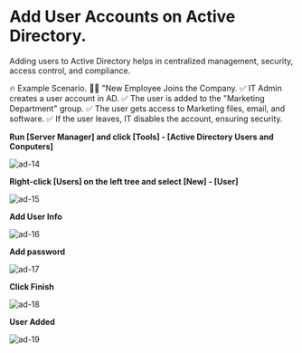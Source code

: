 # Add User Accounts on Active Directory.

Adding users to Active Directory helps in centralized management, security, access control, and compliance.

🔥 Example Scenario.
👨‍💻 "New Employee Joins the Company.
✅ IT Admin creates a user account in AD.
✅ The user is added to the "Marketing Department" group.
✅ The user gets access to Marketing files, email, and software.
✅ If the user leaves, IT disables the account, ensuring security.

**Run [Server Manager] and click [Tools] - [Active Directory Users and Conputers]**
 
![ad-14](https://github.com/user-attachments/assets/0fe80413-3801-41e1-819b-f18d74a1098c)

**Right-click [Users] on the left tree and select [New] - [User]**

![ad-15](https://github.com/user-attachments/assets/e7121ee5-6c6e-484d-92c6-7693bc32bb53)

**Add User Info**

![ad-16](https://github.com/user-attachments/assets/a43b2cce-de17-41b0-ad16-868c4179c724)

**Add password**

![ad-17](https://github.com/user-attachments/assets/7c2167b5-8b20-468c-b05b-e083e8f86563)

**Click Finish**

![ad-18](https://github.com/user-attachments/assets/f7395a7f-e81a-49bf-8826-138b72b0d7e7)

**User Added**

![ad-19](https://github.com/user-attachments/assets/773e0e94-c7cf-4f11-97d0-7f53ccac5ca7)

